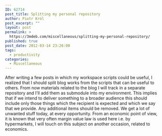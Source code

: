 ```yaml
---
ID: 62714
post_title: Splitting my personal repository
author: Piotr Król
post_excerpt: ""
layout: post
permalink: >
  https://3mdeb.com/miscellaneous/splitting-my-personal-repository/
published: true
post_date: 2012-03-14 23:26:00
tags:
  - productivity
categories:
  - Miscellaneous
---
```

After writing a few posts in which my workspace scripts could be useful, I 
realized that I should split blog works from the scripts that can be useful to 
others. From now materials related to the blog I will track in a separate 
repository and I'll add them as submodule into my environment. This implies that 
if we intend to deliver something to a broader audience this should include only 
those things which the recipient is expected and which we say that we provide. 
Any additional items should be removed. We get a lot of unwanted stuff today, at 
every opportunity. From an economic point of view, it is known that very often 
margin value law is used here i.e. by hypermarkets, I will touch on this subject 
on another occasion, related to economics.